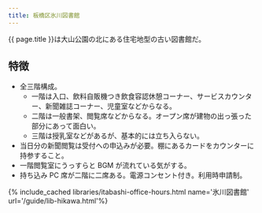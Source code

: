 ```yaml
---
title: 板橋区氷川図書館
---
```


{{ page.title }}は大山公園の北にある住宅地型の古い図書館だ。

## 特徴

* 全三階構成。
  * 一階は入口、飲料自販機つき飲食容認休憩コーナー、サービスカウンター、新聞雑誌コーナー、児童室などからなる。
  * 二階は一般書架、閲覧席などからなる。オープン席が建物の出っ張った部分にあって面白い。
  * 三階は授乳室などがあるが、基本的には立ち入らない。
* 当日分の新聞閲覧は受付への申込みが必要。棚にあるカードをカウンターに持参すること。
* 一階閲覧室にうっすらと BGM が流れている気がする。
* 持ち込み PC 席が二階に二席ある。電源コンセント付き。利用時申請制。

{% include_cached libraries/itabashi-office-hours.html name='氷川図書館' url='/guide/lib-hikawa.html'%}
